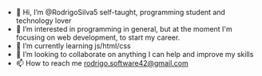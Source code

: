 - 👋 Hi, I’m @RodrigoSilva5 self-taught, programming student and technology lover
- 👀 I’m interested in programming in general, but at the moment I'm focusing on web development, to start my career.
- 🌱 I’m currently learning js/html/css
- 💞️ I’m looking to collaborate on anything I can help and improve my skills
- 📫 How to reach me rodrigo.software42@gmail.com

<!---
RodrigoSilva5/RodrigoSilva5 is a ✨ special ✨ repository because its `README.md` (this file) appears on your GitHub profile.
You can click the Preview link to take a look at your changes.
--->
